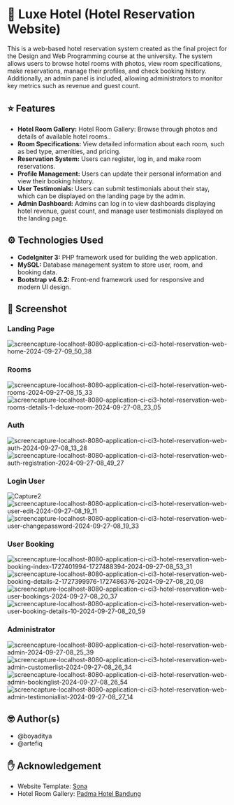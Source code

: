 # 🏨 Luxe Hotel (Hotel Reservation Website)

This is a web-based hotel reservation system created as the final project for the Design and Web Programming course at the university.
The system allows users to browse hotel rooms with photos, view room specifications, make reservations, manage their profiles, and check booking history. 
Additionally, an admin panel is included, allowing administrators to monitor key metrics such as revenue and guest count.

## ⭐ Features
- **Hotel Room Gallery:** Hotel Room Gallery: Browse through photos and details of available hotel rooms..
- **Room Specifications:** View detailed information about each room, such as bed type, amenities, and pricing.
- **Reservation System:** Users can register, log in, and make room reservations.
- **Profile Management:** Users can update their personal information and view their booking history.
- **User Testimonials:** Users can submit testimonials about their stay, which can be displayed on the landing page by the admin.
- **Admin Dashboard:** Admins can log in to view dashboards displaying hotel revenue, guest count, and manage user testimonials displayed on the landing page.
  
## ⚙ Technologies Used
- **CodeIgniter 3:** PHP framework used for building the web application.
- **MySQL:** Database management system to store user, room, and booking data.
- **Bootstrap v4.6.2:** Front-end framework used for responsive and modern UI design.

## 📸 Screenshot
### Landing Page
![screencapture-localhost-8080-application-ci-ci3-hotel-reservation-web-home-2024-09-27-09_50_38](https://github.com/user-attachments/assets/88e4c68e-fb63-4547-9564-66367d7d4a83)

### Rooms
![screencapture-localhost-8080-application-ci-ci3-hotel-reservation-web-rooms-2024-09-27-08_15_33](https://github.com/user-attachments/assets/60b27741-e1a3-4601-abcf-2fc615071635)
![screencapture-localhost-8080-application-ci-ci3-hotel-reservation-web-rooms-details-1-deluxe-room-2024-09-27-08_23_05](https://github.com/user-attachments/assets/bceda7a9-896c-4130-afbb-5fcde8a5e801)

### Auth
![screencapture-localhost-8080-application-ci-ci3-hotel-reservation-web-auth-2024-09-27-08_13_28](https://github.com/user-attachments/assets/5d885378-54dc-47c5-bf63-5527a9686a2c)
![screencapture-localhost-8080-application-ci-ci3-hotel-reservation-web-auth-registration-2024-09-27-08_49_27](https://github.com/user-attachments/assets/b6444388-3022-4ea9-8227-42f2e7d366b2)

### Login User
![Capture2](https://github.com/user-attachments/assets/ce06e1b3-a7cb-4cdd-b45d-91b4418ffdeb)
![screencapture-localhost-8080-application-ci-ci3-hotel-reservation-web-user-edit-2024-09-27-08_19_11](https://github.com/user-attachments/assets/aaacf704-8c96-4697-a735-72a4f0dbd264)
![screencapture-localhost-8080-application-ci-ci3-hotel-reservation-web-user-changepassword-2024-09-27-08_19_33](https://github.com/user-attachments/assets/debedfad-21c1-46c1-b712-19810fa79f05)

### User Booking
![screencapture-localhost-8080-application-ci-ci3-hotel-reservation-web-booking-index-1727401994-1727488394-2024-09-27-08_53_31](https://github.com/user-attachments/assets/1db62078-68d4-47d8-aad8-608be88d6881)
![screencapture-localhost-8080-application-ci-ci3-hotel-reservation-web-booking-details-2-1727399976-1727486376-2024-09-27-08_20_08](https://github.com/user-attachments/assets/146b7745-ebf2-49ce-bf5d-704123d84a5b)
![screencapture-localhost-8080-application-ci-ci3-hotel-reservation-web-user-bookings-2024-09-27-08_20_37](https://github.com/user-attachments/assets/cc4d4266-736b-4775-b468-8f6a88349120)
![screencapture-localhost-8080-application-ci-ci3-hotel-reservation-web-user-booking-details-10-2024-09-27-08_20_59](https://github.com/user-attachments/assets/35d70352-4cda-4a8d-90e5-de32b09e6670)

### Administrator
![screencapture-localhost-8080-application-ci-ci3-hotel-reservation-web-admin-2024-09-27-08_25_39](https://github.com/user-attachments/assets/a24b0776-37c9-46f4-ac80-f4fc7e9645cf)
![screencapture-localhost-8080-application-ci-ci3-hotel-reservation-web-admin-customerlist-2024-09-27-08_26_34](https://github.com/user-attachments/assets/2d14331c-c2d6-4439-8ee1-7294639260e5)
![screencapture-localhost-8080-application-ci-ci3-hotel-reservation-web-admin-bookinglist-2024-09-27-08_26_54](https://github.com/user-attachments/assets/1dbda092-6d0d-4c47-9ff4-1ce4345c0892)
![screencapture-localhost-8080-application-ci-ci3-hotel-reservation-web-admin-testimoniallist-2024-09-27-08_27_14](https://github.com/user-attachments/assets/43f8d3b7-7ac0-4723-afbe-f720a459e75d)

## 🤓 Author(s)
- @boyaditya
- @artefiq

## ✋ Acknowledgement
- Website Template: [Sona](https://themewagon.com/themes/free-bootstrap-4-html5-responsive-hotel-website-template-sona/)
- Hotel Room Gallery: [Padma Hotel Bandung](https://www.padmahotelbandung.com/)
